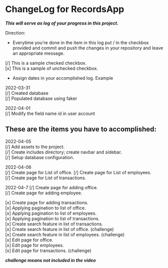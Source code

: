 # ChangeLog for RecordsApp

***This will serve as log of your progress in this project.***

Direction:
- Everytime you're done in the item in this log put / in the checkbox provided and commit and push the changes in your repository and leave an appropriate message.

[/] This is a sample checked checkbox.  
[x] This is a sample of unchecked checkbox.

- Assign dates in your accomplished log. Example

2022-03-31  
[/] Created database  
[/] Populated database using faker  

2022-04-01  
[/] Modify the field name id in user account  

## These are the items you have to accomplished:

2022-04-05  
[/] Add assets to the project.  
[/] Create includes directory; create navbar and sidebar.  
[/] Setup database configuration.

2022-04-06  
[/] Create page for List of office.
[/] Create page for List of employees.  
[/] Create page for List of transactions.
 
2022-04-7 
[/] Create page for adding office.  
[/] Create page for adding employee.
  
[x] Create page for adding transactions.  
[x] Applying pagination to list of office.  
[x] Applying pagination to list of employees.  
[x] Applying pagination to list of transactions.  
[x] Create search feature in list of transactions.  
[x] Create search feature in list of office. (challenge)  
[x] Create search feature in list of employees. (challenge)  
[x] Edit page for office.  
[x] Edit page for employees.  
[x] Edit page for transactions. (challenge)

***challenge means not included in the video***
